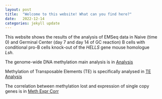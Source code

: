 ```yaml
---
layout: post
title:  "Welcome to this website! What can you find here?"
date:   2022-12-14 
categories: jekyll update
---
```

This website shows the results of the analysis of EMSeq data in Naive (time 0) and Germinal Center (day 7 and day 14 of GC reaction) B cells with conditional pro-B cells knock-out of the *HELLS* gene mouse homologue *Lsh*.

The genome-wide DNA methylation main analysis is in [Analysis](https://boulardlab.github.io/BS_EMSeq/2020/10/20/analysis.html)

Methylation of Transposable Elements (TE) is specifically analysed in [TE Analysis](https://boulardlab.github.io/BS_EMSeq/2020/11/17/TE-analysis.html)

The correlation between methylation lost and expression of single copy genes is in [Meth Expr Corr](https://boulardlab.github.io/BS_EMSeq/2022/12/07/meth-expr-corr.html)